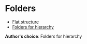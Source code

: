 # Folders

- [Flat structure](<./Flat structure/README.md>)
- [Folders for hierarchy](<./Folders for hierarchy/README.md>)

**Author's choice**: Folders for hierarchy

